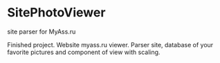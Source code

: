 # SitePhotoViewer
site parser for MyAss.ru


Finished project. Website myass.ru viewer.
Parser site, database of your favorite pictures and component of view with scaling.
